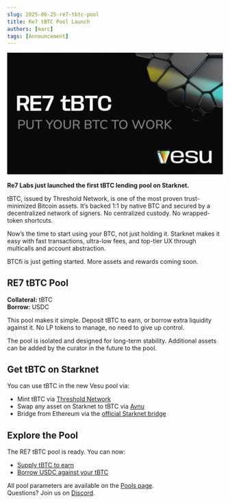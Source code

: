 ```yaml
---
slug: 2025-06-25-re7-tbtc-pool
title: Re7 tBTC Pool Launch 
authors: [marc]
tags: [Announcement]
---
```


![New Re7 tBTC Pool is live](re7-tbtc-pool.png)

**Re7 Labs just launched the first tBTC lending pool on Starknet.**

tBTC, issued by Threshold Network, is one of the most proven trust-minimized Bitcoin assets. It’s backed 1:1 by native BTC and secured by a decentralized network of signers. No centralized custody. No wrapped-token shortcuts.

Now’s the time to start using your BTC, not just holding it. Starknet makes it easy with fast transactions, ultra-low fees, and top-tier UX through multicalls and account abstraction.

BTCfi is just getting started. More assets and rewards coming soon.


## RE7 tBTC Pool

**Collateral:** tBTC  
**Borrow:** USDC

This pool makes it simple. Deposit tBTC to earn, or borrow extra liquidity against it. No LP tokens to manage, no need to give up control.

The pool is isolated and designed for long-term stability. Additional assets can be added by the curator in the future to the pool. 

## Get tBTC on Starknet

You can use tBTC in the new Vesu pool via:

- Mint tBTC via [Threshold Network](https://dashboard.threshold.network/tBTC/mint)
- Swap any asset on Starknet to tBTC via [Avnu](https://avnu.fi)
- Bridge from Ethereum via the [official Starknet bridge](https://starkgate.starknet.io/ethereum/bridge?mode=deposit)


## Explore the Pool

The RE7 tBTC pool is ready. You can now:

- [Supply tBTC to earn](https://vesu.xyz/lend)
- [Borrow USDC against your tBTC](https://vesu.xyz/borrow)

All pool parameters are available on the [Pools page](https://vesu.xyz/pools).  
Questions? Join us on [Discord](https://discord.gg/4mXeXeZu).